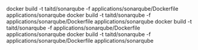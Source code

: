 docker build -t taitd/sonarqube -f applications/sonarqube/Dockerfile applications/sonarqube
docker build -t taitd/sonarqube -f applications/sonarqube/Dockerfile applications/sonarqube
docker build -t taitd/sonarqube -f applications/sonarqube/Dockerfile applications/sonarqube
docker build -t taitd/sonarqube -f applications/sonarqube/Dockerfile applications/sonarqube
